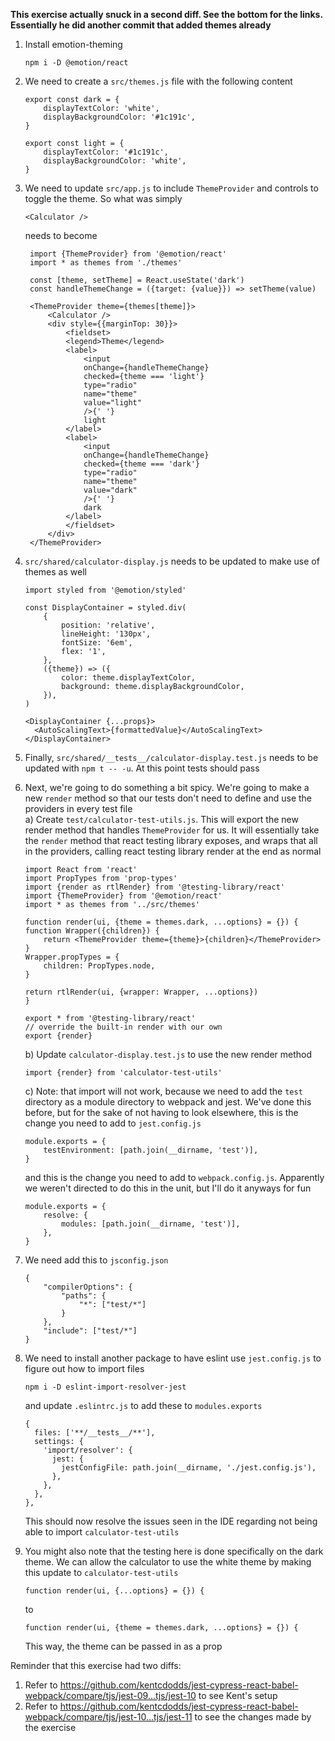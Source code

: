 **This exercise actually snuck in a second diff. See the bottom for the links.
Essentially he did another commit that added themes already**

1. Install emotion-theming
   ```
   npm i -D @emotion/react
   ```
1. We need to create a `src/themes.js` file with the following content

   ```
   export const dark = {
       displayTextColor: 'white',
       displayBackgroundColor: '#1c191c',
   }

   export const light = {
       displayTextColor: '#1c191c',
       displayBackgroundColor: 'white',
   }
   ```

1. We need to update `src/app.js` to include `ThemeProvider` and controls to
   toggle the theme. So what was simply

   ```
   <Calculator />
   ```

   needs to become

   ```
    import {ThemeProvider} from '@emotion/react'
    import * as themes from './themes'

    const [theme, setTheme] = React.useState('dark')
    const handleThemeChange = ({target: {value}}) => setTheme(value)

    <ThemeProvider theme={themes[theme]}>
        <Calculator />
        <div style={{marginTop: 30}}>
            <fieldset>
            <legend>Theme</legend>
            <label>
                <input
                onChange={handleThemeChange}
                checked={theme === 'light'}
                type="radio"
                name="theme"
                value="light"
                />{' '}
                light
            </label>
            <label>
                <input
                onChange={handleThemeChange}
                checked={theme === 'dark'}
                type="radio"
                name="theme"
                value="dark"
                />{' '}
                dark
            </label>
            </fieldset>
        </div>
    </ThemeProvider>
   ```
1. `src/shared/calculator-display.js` needs to be updated to make use of themes as well
    ```
    import styled from '@emotion/styled'

    const DisplayContainer = styled.div(
        {
            position: 'relative',
            lineHeight: '130px',
            fontSize: '6em',
            flex: '1',
        },
        ({theme}) => ({
            color: theme.displayTextColor,
            background: theme.displayBackgroundColor,
        }),
    )

    <DisplayContainer {...props}>
      <AutoScalingText>{formattedValue}</AutoScalingText>
    </DisplayContainer>
1. Finally, `src/shared/__tests__/calculator-display.test.js` needs to be updated with `npm t -- -u`. At this point tests should pass
1. Next, we're going to do something a bit spicy. We're going to make a new `render` method so that our tests don't need to define and use the providers in every test file  
   a) Create `test/calculator-test-utils.js`. This will export the new render method that handles `ThemeProvider` for us. It will essentially take the `render` method that react testing library exposes, and wraps that all in the providers, calling react testing library render at the end as normal
    ```
    import React from 'react'
    import PropTypes from 'prop-types'
    import {render as rtlRender} from '@testing-library/react'
    import {ThemeProvider} from '@emotion/react'
    import * as themes from '../src/themes'

    function render(ui, {theme = themes.dark, ...options} = {}) {
    function Wrapper({children}) {
        return <ThemeProvider theme={theme}>{children}</ThemeProvider>
    }
    Wrapper.propTypes = {
        children: PropTypes.node,
    }

    return rtlRender(ui, {wrapper: Wrapper, ...options})
    }

    export * from '@testing-library/react'
    // override the built-in render with our own
    export {render}
    ```
    b) Update `calculator-display.test.js` to use the new render method
    ```
    import {render} from 'calculator-test-utils'
    ```
    c) Note: that import will not work, because we need to add the `test` directory as a module directory to webpack and jest. We've done this before, but for the sake of not having to look elsewhere, this is the change you need to add to `jest.config.js`
    ```
    module.exports = {
        testEnvironment: [path.join(__dirname, 'test')],
    }
    ```
    and this is the change you need to add to `webpack.config.js`. Apparently we weren't directed to do this in the unit, but I'll do it anyways for fun
    ```
    module.exports = {
        resolve: {
            modules: [path.join(__dirname, 'test')],
        },
    }
    ```
1. We need add this to `jsconfig.json`
    ```
    {
        "compilerOptions": {
            "paths": {
                "*": ["test/*"]
            }
        },
        "include": ["test/*"]
    }
    ```
1. We need to install another package to have eslint use `jest.config.js` to figure out how to import files
    ```
    npm i -D eslint-import-resolver-jest
    ```
    and update `.eslintrc.js` to add these to `modules.exports`
    ```
    {
      files: ['**/__tests__/**'],
      settings: {
        'import/resolver': {
          jest: {
            jestConfigFile: path.join(__dirname, './jest.config.js'),
          },
        },
      },
    },
    ```
    This should now resolve the issues seen in the IDE regarding not being able to import `calculator-test-utils`
1. You might also note that the testing here is done specifically on the dark theme. We can allow the calculator to use the white theme by making this update to `calculator-test-utils`
    ```
    function render(ui, {...options} = {}) {
    ```
    to
    ```
    function render(ui, {theme = themes.dark, ...options} = {}) {
    ```
    This way, the theme can be passed in as a prop

Reminder that this exercise had two diffs:

1. Refer to
   https://github.com/kentcdodds/jest-cypress-react-babel-webpack/compare/tjs/jest-09...tjs/jest-10
   to see Kent's setup
1. Refer to
   https://github.com/kentcdodds/jest-cypress-react-babel-webpack/compare/tjs/jest-10...tjs/jest-11
   to see the changes made by the exercise

